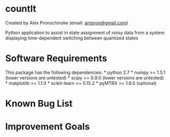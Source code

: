 countIt
=======

Created by Alex Pronschinske
   (email: ampron@gmail.com)

Python application to assist in state assignment of noisy data from a system displaying time-dependent switching between quantized states

Software Requirements
=====================

This package has the following dependencies:
    * python 2.7
    * numpy >= 1.5.1 (lower versions are untested)
    * scipy >= 0.9.0 (lower versions are untested)
    * matplotlib >= 1.1.0
    * scikit-learn >= 0.15.2
    * pyMTRX >= 1.6.0 (optional)

Known Bug List
==============



Improvement Goals
=================

